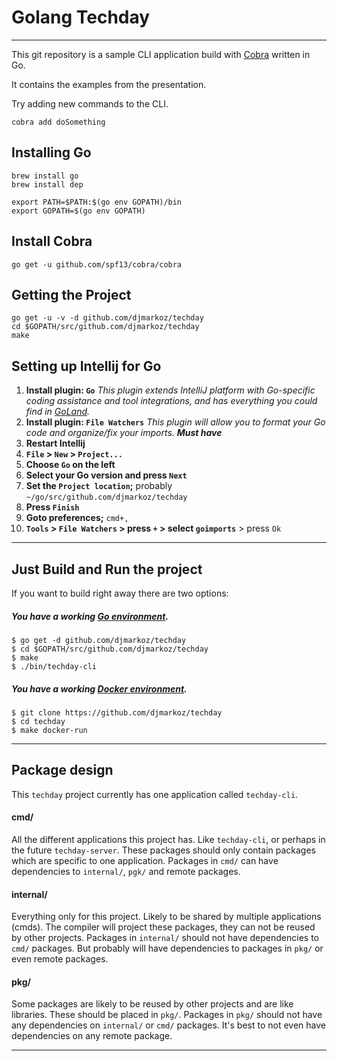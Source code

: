 # Golang Techday

----

This git repository is a sample CLI application build with [Cobra] written in Go. 

It contains the examples from the presentation. 

Try adding new commands to the CLI.

```
cobra add doSomething
```
 

## Installing Go

```
brew install go
brew install dep

export PATH=$PATH:$(go env GOPATH)/bin
export GOPATH=$(go env GOPATH)
```

## Install Cobra
``` 
go get -u github.com/spf13/cobra/cobra
```

## Getting the Project
```
go get -u -v -d github.com/djmarkoz/techday 
cd $GOPATH/src/github.com/djmarkoz/techday
make
```

## Setting up Intellij for Go
1. **Install plugin: `Go`** _This plugin extends IntelliJ platform with Go-specific coding assistance and tool integrations, and has everything you could find in [GoLand]._
2. **Install plugin: `File Watchers`** _This plugin will allow you to format your Go code and organize/fix your imports. **Must have**_
2. **Restart Intellij**
3. **`File` > `New` > `Project...`**
4. **Choose `Go` on the left**
5. **Select your Go version and press `Next`**
6. **Set the `Project location`;** probably `~/go/src/github.com/djmarkoz/techday` 
7. **Press `Finish`**
8. **Goto preferences;** `cmd+,`
9. **`Tools` > `File Watchers` > press `+` > select `goimports`** > press `Ok`
 
----

## Just Build and Run the project

If you want to build right away there are two options:

##### You have a working [Go environment].

```
$ go get -d github.com/djmarkoz/techday
$ cd $GOPATH/src/github.com/djmarkoz/techday
$ make
$ ./bin/techday-cli
```

##### You have a working [Docker environment].

```
$ git clone https://github.com/djmarkoz/techday
$ cd techday
$ make docker-run
```

----

## Package design

This `techday` project currently has one application called `techday-cli`.

#### cmd/

All the different applications this project has. Like `techday-cli`, or perhaps in the future `techday-server`. These packages should only contain packages which are specific to one application. Packages in `cmd/` can have dependencies to `internal/`, `pgk/` and remote packages.

#### internal/

Everything only for this project. Likely to be shared by multiple applications (cmds). The compiler will project these packages, they can not be reused by other projects. Packages in `internal/` should not have dependencies to `cmd/` packages. But probably will have dependencies to packages in `pkg/` or even remote packages. 

#### pkg/ 

Some packages are likely to be reused by other projects and are like libraries. These should be placed in `pkg/`.  Packages in `pkg/` should not have any dependencies on `internal/` or `cmd/` packages. It's best to not even have dependencies on any remote package.    

----

[Cobra]: https://github.com/spf13/cobra
[Docker environment]: https://docs.docker.com/engine
[Go environment]: https://golang.org/doc/install
[GoLand]: https://www.jetbrains.com/go/
